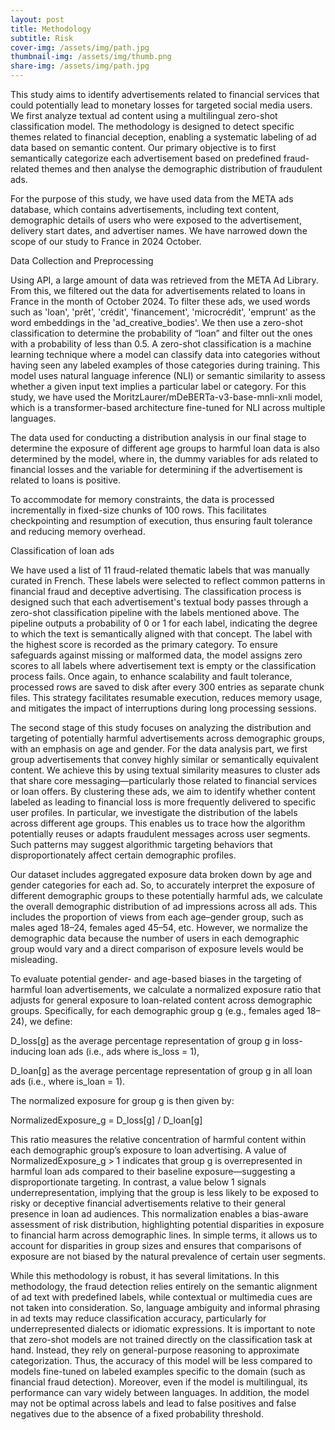 ```yaml
---
layout: post
title: Methodology
subtitle: Risk
cover-img: /assets/img/path.jpg
thumbnail-img: /assets/img/thumb.png
share-img: /assets/img/path.jpg
---
```


This study aims to identify advertisements related to financial services that could potentially lead to monetary losses for targeted social media users. We first analyze textual ad content using a multilingual zero-shot classification model. The methodology is designed to detect specific themes related to financial deception, enabling a systematic labeling of ad data based on semantic content. Our primary objective is to first semantically categorize each advertisement based on predefined fraud-related themes and then analyse the demographic distribution of fraudulent ads. 

For the purpose of this study, we have used data from the META ads database, which contains advertisements, including text content, demographic details of users who were exposed to the advertisement, delivery start dates, and advertiser names. We have narrowed down the scope of our study to France in 2024 October. 

Data Collection and Preprocessing

Using API, a large amount of data was retrieved from the META Ad Library. From this, we filtered out the data for advertisements related to loans in France in the month of October 2024. To filter these ads, we used words such as 'loan', 'prêt', 'crédit', 'financement', 'microcrédit', 'emprunt' as the word embeddings in the 'ad_creative_bodies'. We then use a zero-shot classification to determine the probability of “loan” and filter out the ones with a probability of less than 0.5. A zero-shot classification is a machine learning technique where a model can classify data into categories without having seen any labeled examples of those categories during training. This model uses natural language inference (NLI) or semantic similarity to assess whether a given input text implies a particular label or category. For this study, we have used the MoritzLaurer/mDeBERTa-v3-base-mnli-xnli model, which is a transformer-based architecture fine-tuned for NLI across multiple languages. 

The data used for conducting a distribution analysis in our final stage to determine the exposure of different age groups to harmful loan data is also determined by the model, where in, the dummy variables for ads related to financial losses and the variable for determining if the advertisement is related to loans is positive. 

To accommodate for memory constraints, the data is processed incrementally in fixed-size chunks of 100 rows. This facilitates checkpointing and resumption of execution, thus ensuring fault tolerance and reducing memory overhead. 

Classification of loan ads

We have used a list of 11 fraud-related thematic labels that was manually curated in French.
These labels were selected to reflect common patterns in financial fraud and deceptive advertising. The classification process is designed such that each advertisement's textual body passes through a zero-shot classification pipeline with the labels mentioned above. The pipeline outputs a probability of 0 or 1 for each label, indicating the degree to which the text is semantically aligned with that concept. The label with the highest score is recorded as the primary category. To ensure safeguards against missing or malformed data, the model assigns zero scores to all labels where advertisement text is empty or the classification process fails. Once again, to enhance scalability and fault tolerance, processed rows are saved to disk after every 300 entries as separate chunk files. This strategy facilitates resumable execution, reduces memory usage, and mitigates the impact of interruptions during long processing sessions. 

The second stage of this study focuses on analyzing the distribution and targeting of potentially harmful advertisements across demographic groups, with an emphasis on age and gender. For the data analysis part, we first group advertisements that convey highly similar or semantically equivalent content. We achieve this by using textual similarity measures to cluster ads that share core messaging—particularly those related to financial services or loan offers. By clustering these ads, we aim to identify whether content labeled as leading to financial loss is more frequently delivered to specific user profiles. In particular, we investigate the distribution of the labels across different age groups. This enables us to trace how the algorithm potentially reuses or adapts fraudulent messages across user segments. Such patterns may suggest algorithmic targeting behaviors that disproportionately affect certain demographic profiles.

Our dataset includes aggregated exposure data broken down by age and gender categories for each ad. So, to accurately interpret the exposure of different demographic groups to these potentially harmful ads, we calculate the overall demographic distribution of ad impressions across all ads. This includes the proportion of views from each age–gender group, such as males aged 18–24, females aged 45–54, etc. However, we normalize the demographic data because the number of users in each demographic group would vary and a direct comparison of exposure levels would be misleading. 

To evaluate potential gender- and age-based biases in the targeting of harmful loan advertisements, we calculate a normalized exposure ratio that adjusts for general exposure to loan-related content across demographic groups. Specifically, for each demographic group g (e.g., females aged 18–24), we define:

D_loss[g] as the average percentage representation of group g in loss-inducing loan ads (i.e., ads where is_loss = 1),

D_loan[g] as the average percentage representation of group g in all loan ads (i.e., where is_loan = 1).

The normalized exposure for group g is then given by:

NormalizedExposure_g = D_loss[g] / D_loan[g]

This ratio measures the relative concentration of harmful content within each demographic group’s exposure to loan advertising. A value of NormalizedExposure_g > 1 indicates that group g is overrepresented in harmful loan ads compared to their baseline exposure—suggesting a disproportionate targeting. In contrast, a value below 1 signals underrepresentation, implying that the group is less likely to be exposed to risky or deceptive financial advertisements relative to their general presence in loan ad audiences. This normalization enables a bias-aware assessment of risk distribution, highlighting potential disparities in exposure to financial harm across demographic lines. In simple terms, it allows us to account for disparities in group sizes and ensures that comparisons of exposure are not biased by the natural prevalence of certain user segments. 

While this methodology is robust, it has several limitations. In this methodology, the fraud detection relies entirely on the semantic alignment of ad text with predefined labels, while  contextual or multimedia cues are not taken into consideration. So, language ambiguity and informal phrasing in ad texts may reduce classification accuracy, particularly for underrepresented dialects or idiomatic expressions. It is important to note that zero-shot models are not trained directly on the classification task at hand. Instead, they rely on general-purpose reasoning to approximate categorization. Thus, the accuracy of this model will be less compared to models fine-tuned on labeled examples specific to the domain (such as financial fraud detection). Moreover, even if the model is multilingual, its performance can vary widely between languages. In addition, the model may not be optimal across labels and lead to false positives and false negatives due to the absence of a fixed probability threshold.
